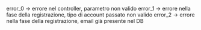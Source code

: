 error_0 -> errore nel controller, parametro non valido
error_1 -> errore nella fase della registrazione, tipo di account passato non valido
error_2 -> errore nella fase della registrazione, email già presente nel DB